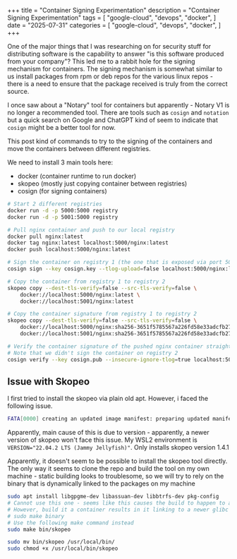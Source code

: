 +++
title = "Container Signing Experimentation"
description = "Container Signing Experimentation"
tags = [
    "google-cloud",
    "devops",
    "docker",
]
date = "2025-07-31"
categories = [
    "google-cloud",
    "devops",
    "docker",
]
+++

One of the major things that I was researching on for security stuff for distributing software is the capability to answer "is this software produced from your company"? This led me to a rabbit hole for the signing mechanism for containers. The signing mechanism is somewhat similar to us install packages from rpm or deb repos for the various linux repos - there is a need to ensure that the package received is truly from the correct source.

I once saw about a "Notary" tool for containers but apparently - Notary V1 is no longer a recommended tool. There are tools such as `cosign` and `notation` but a quick search on Google and ChatGPT kind of seem to indicate that `cosign` might be a better tool for now.

This post kind of commands to try to the signing of the containers and move the containers between different registries.

We need to install 3 main tools here:
- docker (container runtime to run docker)
- skopeo (mostly just copying container between registries)
- cosign (for signing containers)

```bash
# Start 2 different registries
docker run -d -p 5000:5000 registry
docker run -d -p 5001:5000 registry

# Pull nginx container and push to our local registry
docker pull nginx:latest
docker tag nginx:latest localhost:5000/nginx:latest
docker push localhost:5000/nginx:latest

# Sign the container on registry 1 (the one that is exposed via port 5000)
cosign sign --key cosign.key --tlog-upload=false localhost:5000/nginx:latest

# Copy the container from registry 1 to registry 2
skopeo copy --dest-tls-verify=false --src-tls-verify=false \
    docker://localhost:5000/nginx:latest \
    docker://localhost:5001/nginx:latest

# Copy the container signature from registry 1 to registry 2
skopeo copy --dest-tls-verify=false --src-tls-verify=false \
    docker://localhost:5000/nginx:sha256-3651f5785567a226fd58e33adcfb27b41a83ba0c3649d9ee9ac590acd97bad51.sig \
    docker://localhost:5001/nginx:sha256-3651f5785567a226fd58e33adcfb27b41a83ba0c3649d9ee9ac590acd97bad51.sig

# Verify the container signature of the pushed nginx container straight on registry 2
# Note that we didn't sign the container on registry 2
cosign verify --key cosign.pub --insecure-ignore-tlog=true localhost:5001/nginx:latest
```

## Issue with Skopeo

I first tried to install the skopeo via plain old apt. However, i faced the following issue.

```bash
FATA[0000] creating an updated image manifest: preparing updated manifest, layer "sha256:803acddaac35131e459cb398d6c900b136afec849b1dcb6e4d14c5a27569cdad": unsupported MIME type for compression: application/vnd.dev.cosign.simplesigning.v1+json 
```

Apparently, main cause of this is due to version - apparently, a newer version of skopeo won't face this issue. My WSL2 environment is `VERSION="22.04.2 LTS (Jammy Jellyfish)"`. Only installs skopeo version 1.4.1

Apparently, it doesn't seem to be possible to install the skopeo tool directly. The only way it seems to clone the repo and build the tool on my own machine - static building looks to troublesome, so we will try to rely on the binary that is dynamically linked to the packages on my machine

```bash
sudo apt install libgpgme-dev libassuan-dev libbtrfs-dev pkg-config
# Cannot use this one - seems like this causes the build to happen to a container
# However, build it a container results in it linking to a newer glibc - mine is older
# sudo make binary
# Use the following make command instead
sudo make bin/skopeo

sudo mv bin/skopeo /usr/local/bin/
sudo chmod +x /usr/local/bin/skopeo
```
